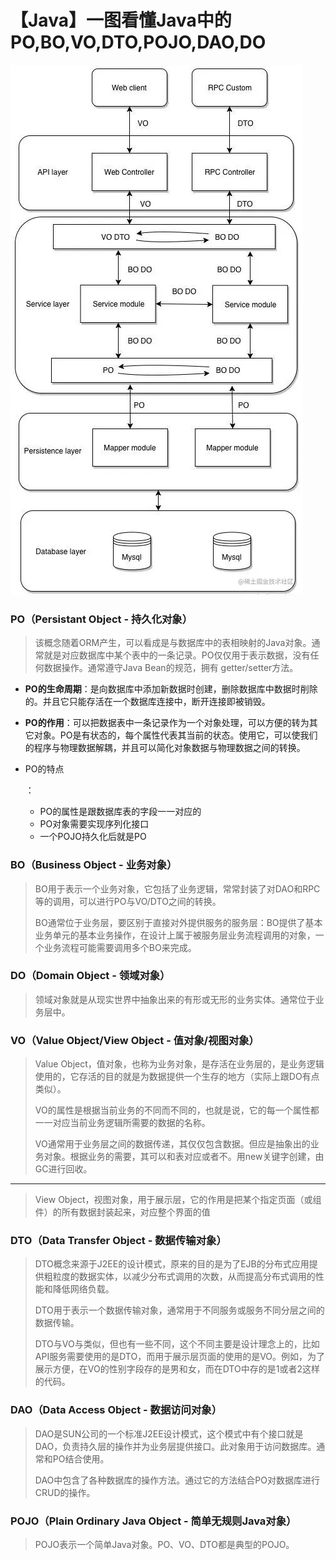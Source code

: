 # 【Java】一图看懂Java中的PO,BO,VO,DTO,POJO,DAO,DO


<!--more-->

![](images/7456c802d1894835a04d89c52735cc3btplv-k3u1fbpfcp-zoom-in-crop-mark4536000.webp)

### PO（Persistant Object - 持久化对象）

> 该概念随着ORM产生，可以看成是与数据库中的表相映射的Java对象。通常就是对应数据库中某个表中的一条记录。PO仅仅用于表示数据，没有任何数据操作。通常遵守Java Bean的规范，拥有 getter/setter方法。

- **PO的生命周期**：是向数据库中添加新数据时创建，删除数据库中数据时削除的。并且它只能存活在一个数据库连接中，断开连接即被销毁。

- **PO的作用**：可以把数据表中一条记录作为一个对象处理，可以方便的转为其它对象。PO是有状态的，每个属性代表其当前的状态。使用它，可以使我们的程序与物理数据解耦，并且可以简化对象数据与物理数据之间的转换。

- PO的特点

  ：

  - PO的属性是跟数据库表的字段一一对应的
  - PO对象需要实现序列化接口
  - 一个POJO持久化后就是PO

### BO（Business Object - 业务对象）

> BO用于表示一个业务对象，它包括了业务逻辑，常常封装了对DAO和RPC等的调用，可以进行PO与VO/DTO之间的转换。
>
> BO通常位于业务层，要区别于直接对外提供服务的服务层：BO提供了基本业务单元的基本业务操作，在设计上属于被服务层业务流程调用的对象，一个业务流程可能需要调用多个BO来完成。

### DO（Domain Object - 领域对象）

> 领域对象就是从现实世界中抽象出来的有形或无形的业务实体。通常位于业务层中。

### VO（Value Object/View Object - 值对象/视图对象）

> Value Object，值对象，也称为业务对象，是存活在业务层的，是业务逻辑使用的，它存活的目的就是为数据提供一个生存的地方（实际上跟DO有点类似）。
>
> VO的属性是根据当前业务的不同而不同的，也就是说，它的每一个属性都一一对应当前业务逻辑所需要的数据的名称。
>
> VO通常用于业务层之间的数据传递，其仅仅包含数据。但应是抽象出的业务对象。根据业务的需要，其可以和表对应或者不。用new关键字创建，由GC进行回收。

------

> View Object，视图对象，用于展示层，它的作用是把某个指定页面（或组件）的所有数据封装起来，对应整个界面的值

### DTO（Data Transfer Object - 数据传输对象）

> DTO概念来源于J2EE的设计模式，原来的目的是为了EJB的分布式应用提供粗粒度的数据实体，以减少分布式调用的次数，从而提高分布式调用的性能和降低网络负载。
>
> DTO用于表示一个数据传输对象，通常用于不同服务或服务不同分层之间的数据传输。
>
> DTO与VO与类似，但也有一些不同，这个不同主要是设计理念上的，比如API服务需要使用的是DTO，而用于展示层页面的使用的是VO。例如，为了展示方便，在VO的性别字段存的是男和女，而在DTO中存的是1或者2这样的代码。

### DAO（Data Access Object - 数据访问对象）

> DAO是SUN公司的一个标准J2EE设计模式，这个模式中有个接口就是 DAO，负责持久层的操作并为业务层提供接口。此对象用于访问数据库。通常和PO结合使用。
>
> DAO中包含了各种数据库的操作方法。通过它的方法结合PO对数据库进行CRUD的操作。

### POJO（Plain Ordinary Java Object - 简单无规则Java对象）

> POJO表示一个简单Java对象。PO、VO、DTO都是典型的POJO。
